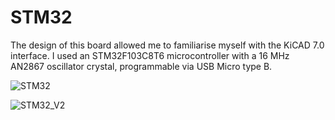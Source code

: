 # STM32
The design of this board allowed me to familiarise myself with the KiCAD 7.0 interface. I used an STM32F103C8T6 microcontroller with a 16 MHz AN2867 oscillator crystal, programmable via USB Micro type B.

![STM32](https://github.com/ricardo-ugalde-tinoco/STM32/assets/154283114/df7a8f1a-c278-4b1c-a3ba-aa8bcf8c789e)


![STM32_V2](https://github.com/ricardo-ugalde-tinoco/STM32/assets/154283114/7a682d4c-122e-4c91-a2af-37b63ce207c7)
